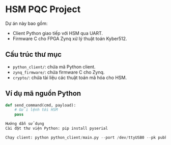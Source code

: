 # HSM PQC Project

Dự án này bao gồm:

- Client Python giao tiếp với HSM qua UART.
- Firmware C cho FPGA Zynq xử lý thuật toán Kyber512.

## Cấu trúc thư mục

- `python_client/`: chứa mã Python client.
- `zynq_firmware/`: chứa firmware C cho Zynq.
- `crypto/`: chứa tài liệu các thuật toán mã hóa cho HSM.

## Ví dụ mã nguồn Python

```python
def send_command(cmd, payload):
    # Gửi lệnh tới HSM
    pass

Hướng dẫn sử dụng
Cài đặt thư viện Python: pip install pyserial

Chạy client: python python_client/main.py --port /dev/ttyUSB0 --pk pubkey.bin --encapsulate

